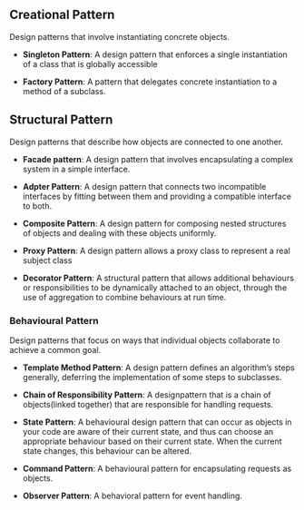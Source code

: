 ## Creational Pattern
Design patterns that involve instantiating concrete objects.

- **Singleton Pattern**: A design pattern that enforces a single instantiation of a  class that is globally accessible

- **Factory Pattern**: A pattern that delegates concrete instantiation to a method of a subclass.

## Structural Pattern
Design patterns that describe how objects are connected to one another.

- **Facade pattern**: A design pattern that involves encapsulating a complex system in a simple interface.

- **Adpter Pattern**: A design pattern that connects two incompatible interfaces by fitting between them and providing a compatible interface to both.

- **Composite Pattern**: A design pattern for composing nested structures of objects and dealing with these objects uniformly.

- **Proxy Pattern**: A design pattern allows a proxy class to represent a real subject class

- **Decorator Pattern**: A structural pattern that allows additional behaviours or responsibilities to be dynamically attached to an object, through the use of aggregation to combine behaviours at run time.

### Behavioural Pattern
Design​ patterns that focus on ways that individual objects collaborate to achieve a common goal.

- **Template Method Pattern**: A design​ ​pattern defines an algorithm’s steps generally, deferring the implementation of some steps to subclasses.

- **Chain of Responsibility Pattern**: A design​ ​pattern​ ​that is a chain of objects(linked together) that are responsible for handling requests.

- **State Pattern**: A behavioural design pattern that can occur as objects in your code are aware of their current state, and thus can choose an appropriate behaviour based on their current state. When the current state changes, this behaviour can be altered.

- **Command Pattern**: A behavioural pattern for encapsulating requests as objects.

- **Observer Pattern**: A behavioral​ pattern​ for​ event handling.
